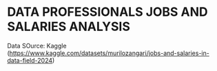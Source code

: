 # DATA PROFESSIONALS JOBS AND SALARIES ANALYSIS

Data SOurce: Kaggle (https://www.kaggle.com/datasets/murilozangari/jobs-and-salaries-in-data-field-2024)